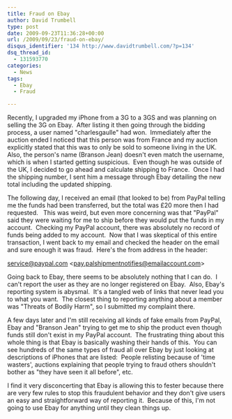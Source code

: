 ```yaml
---
title: Fraud on Ebay
author: David Trumbell
type: post
date: 2009-09-23T11:36:28+00:00
url: /2009/09/23/fraud-on-ebay/
disqus_identifier: '134 http://www.davidtrumbell.com/?p=134'
dsq_thread_id:
  - 131593770
categories:
  - News
tags:
  - Ebay
  - Fraud

---
```

Recently, I upgraded my iPhone from a 3G to a 3GS and was planning on selling the 3G on Ebay.  After listing it then going through the bidding process, a user named "charlesgaulle" had won.  Immediately after the auction ended I noticed that this person was from France and my auction explicitly stated that this was to only be sold to someone living in the UK.  Also, the person's name (Branson Jean) doesn't even match the username, which is when I started getting suspicious.  Even though he was outside of the UK, I decided to go ahead and calculate shipping to France.  Once I had the shipping number, I sent him a message through Ebay detailing the new total including the updated shipping.

The following day, I received an email (that looked to be) from PayPal telling me the funds had been transferred, but the total was £20 more then I had requested.   This was weird, but even more concerning was that "PayPal" said they were waiting for me to ship before they would put the funds in my account.  Checking my PayPal account, there was absolutely no record of funds being added to my account.  Now that I was skeptical of this entire transaction, I went back to my email and checked the header on the email and sure enough it was fraud.  Here's the from address in the header:

service@paypal.com \<pay.palshipmentnotifies@emailaccount.com\>

Going back to Ebay, there seems to be absolutely nothing that I can do.  I can't report the user as they are no longer registered on Ebay.  Also, Ebay's reporting system is abysmal.  It's a tangled web of links that never lead you to what you want.  The closest thing to reporting anything about a member was "Threats of Bodily Harm", so I submitted my complaint there.

A few days later and I'm still receiving all kinds of fake emails from PayPal, Ebay and "Branson Jean" trying to get me to ship the product even though funds still don't exist in my PayPal account.  The frustrating thing about this whole thing is that Ebay is basically washing their hands of this.  You can see hundreds of the same types of fraud all over Ebay by just looking at descriptions of iPhones that are listed:  People relisting because of 'time wasters', auctions explaining that people trying to fraud others shouldn't bother as "they have seen it all before", etc.

I find it very disconcerting that Ebay is allowing this to fester because there are very few rules to stop this fraudulent behavior and they don't give users an easy and straightforward way of reporting it.  Because of this, I'm not going to use Ebay for anything until they clean things up.

